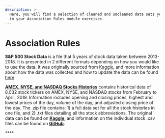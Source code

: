 ```yaml
---
description: >-
  Here, you will find a selection of cleaned and uncleaned data sets you can use
  in your Association Rules module exercises.
---
```


# Association Rules

**S&P 500 Stock Data** is a file that 5 years of stock data taken between 2013-2018. It is presented in 2 different formats depending on how you would like to use the data. It was originally sourced from [Kaggle](https://www.kaggle.com/camnugent/sandp500), and more information about how the data was collected and how to update the data can be found [here](https://github.com/CNuge/kaggle-code/tree/master/stock_data). 

[**AMEX, NYSE, and NASDAQ Stocks Histories**](https://github.com/MaurissaCM/Decoded-DA-Datastore/raw/master/data/stock-histories.zip) contains historical data of 8,032 stock tickers on AMEX, NYSE, and NASDAQ stocks from February to April, 2019. Information includes opening and closing prices, highest and lowest prices of the day, volume of the day, and adjusted closing price of the day. The .zip file contains: 1\) a full data set for all the stock histories in one file, and 2\) .txt files detailing all the stock abbreviations. The original data can be found on [**Kaggle**](https://www.kaggle.com/qks1lver/amex-nyse-nasdaq-stock-histories), and information on the individual stock .csv files can be found on [**GitHub**](https://github.com/qks1lver/redtide).

\*\*\*\*





